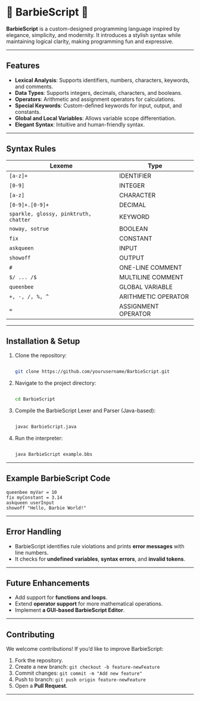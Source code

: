 
# 🎀 BarbieScript 🎀

**BarbieScript** is a custom-designed programming language inspired by elegance, simplicity, and modernity. It introduces a stylish syntax while maintaining logical clarity, making programming fun and expressive.

---

##  Features
- **Lexical Analysis**: Supports identifiers, numbers, characters, keywords, and comments.
- **Data Types**: Supports integers, decimals, characters, and booleans.
- **Operators**: Arithmetic and assignment operators for calculations.
- **Special Keywords**: Custom-defined keywords for input, output, and constants.
- **Global and Local Variables**: Allows variable scope differentiation.
- **Elegant Syntax**: Intuitive and human-friendly syntax.

---

## Syntax Rules
| **Lexeme**                             | **Type**                |
|----------------------------------------|-------------------------|
| `[a-z]+`                               | IDENTIFIER              |
| `[0-9]`                                | INTEGER                 |
| `[a-z]`                                | CHARACTER               |
| `[0-9]+.[0-9]+`                        | DECIMAL                 |
| `sparkle, glossy, pinktruth, chatter`  | KEYWORD                 |
| `noway, sotrue`                        | BOOLEAN                 |
| `fix`                                  | CONSTANT                |
| `askqueen`                             | INPUT                   |
| `showoff`                              | OUTPUT                  |
| `#`                                    | ONE-LINE COMMENT        |
| `$/ ... /$`                            | MULTILINE COMMENT       |
| `queenbee`                             | GLOBAL VARIABLE         |
| `+, -, /, %, ^`                        | ARITHMETIC OPERATOR     |
| `=`                                    | ASSIGNMENT OPERATOR     |

---

## Installation & Setup
1. Clone the repository:
      ```sh

   git clone https://github.com/yourusername/BarbieScript.git
   
2. Navigate to the project directory:
      ```sh

   cd BarbieScript
   
3. Compile the BarbieScript Lexer and Parser (Java-based):
      ```sh

   javac BarbieScript.java
   
4. Run the interpreter:
      ```sh

   java BarbieScript example.bbs
   

---

## Example BarbieScript Code

    queenbee myVar = 10
    fix myConstant = 3.14
    askqueen userInput
    showoff "Hello, Barbie World!"


---

## Error Handling
- BarbieScript identifies rule violations and prints **error messages** with line numbers.
- It checks for **undefined variables**, **syntax errors**, and **invalid tokens**.

---

## Future Enhancements
- Add support for **functions and loops**.
- Extend **operator support** for more mathematical operations.
- Implement **a GUI-based BarbieScript Editor**.

---

## Contributing
We welcome contributions! If you’d like to improve BarbieScript:
1. Fork the repository.
2. Create a new branch: `git checkout -b feature-newFeature`
3. Commit changes: `git commit -m "Add new feature"`
4. Push to branch: `git push origin feature-newFeature`
5. Open a **Pull Request**.

---

